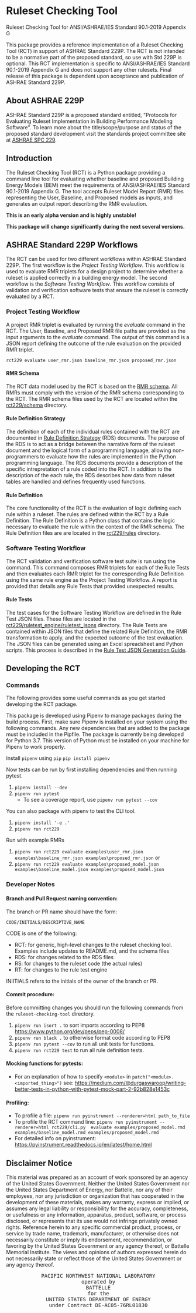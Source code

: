 # Ruleset Checking Tool

Ruleset Checking Tool for ANSI/ASHRAE/IES Standard 90.1-2019 Appendix G

This package provides a reference implementation of a Ruleset Checking Tool (RCT) in support of ASHRAE Standard 229P.  The RCT is not intended to be a normative part of the proposed standard, so use with Std 229P is optional.  This RCT implementation is specific to ANSI/ASHRAE/IES Standard 90.1-2019 Appendix G and does not support any other rulesets.  Final release of this package is dependent upon acceptance and publication of ASHRAE Standard 229P.

## About ASHRAE 229P

ASHRAE Standard 229P is a proposed standard entitled, "Protocols for Evaluating Ruleset Implementation in Building Performance Modeling Software". To learn more about the title/scope/purpose and status of the proposed standard development visit the standards project committee site at [ASHRAE SPC 229](http://spc229.ashraepcs.org/).

## Introduction
The Ruleset Checking Tool (RCT) is a Python package providing a command line tool for evaluating whether baseline and proposed Building Energy Models (BEM) meet the requirements of ANSI/ASHRAE/IES Standard 90.1-2019 Appendix G.  The tool accepts Ruleset Model Report (RMR) files representing the User, Baseline, and Proposed models as inputs, and generates an output report describing the RMR evalaution.

**This is an early alpha version and is highly unstable!**

**This package will change significantly during the next several versions.**

## ASHRAE Standard 229P Workflows
The RCT can be used for two different workflows within ASHRAE Standard 229P.  The first workflow is the *Project Testing Workflow*.  This workflow is used to evaluate RMR triplets for a design project to determine whether a ruleset is applied correctly in a building energy model.  The second workflow is the *Software Testing Workflow*.  This workflow consists of validation and verification software tests that ensure the ruleset is correctly evaluated by a RCT.

### Project Testing Workflow

A project RMR triplet is evaluated by running the *evaluate* command in the RCT.  The User, Baseline, and Proposed RMR file paths are provided as the input arguments to the *evaluate* command.  The output of this command is a JSON report defining the outcome of the rule evaluation on the provided RMR triplet.

`rct229 evaluate user_rmr.json baseline_rmr.json proposed_rmr.json`

#### RMR Schema
The RCT data model used by the RCT is based on the [RMR schema](https://github.com/open229/ruleset-model-report-schema).  All RMRs must comply with the version of the RMR schema corresponding to the RCT.  The RMR schema files used by the RCT are located within the [rct229/schema](rct229/schema) directory.  

#### Rule Definition Strategy

The definition of each of the individual rules contained with the RCT are documented in [Rule Definition Strategy](docs/_toc.md) (RDS) documents.  The purpose of the RDS is to act as a bridge between the narrative form of the ruleset document and the logical form of a programming language, allowing non-programmers to evaluate how the rules are implemented in the Python programming language.  The RDS documents provide a description of the specific intrepretation of a rule coded into the RCT.  In addition to the description of the each rule, the RDS describes how data from ruleset tables are handled and defines frequently used functions.  

#### Rule Definition
The core functionality of the RCT is the evaluation of logic defining each rule within a ruleset.  The rules are defined within the RCT by a Rule Definition.  The Rule Definition is a Python class that contains the logic necessary to evaluate the rule within the context of the RMR schema.  The Rule Definition files are are located in the [rct229/rules](rct229/rules) directory.

### Software Testing Workflow

The RCT validation and verification software test suite is run using the *<ADD IN FUTURE>* command.  This command composes RMR triplets for each of the Rule Tests and then evaluates each RMR triplet for the corresponding Rule Definition using the same rule engine as the Project Testing Workflow.  A report is provided that details any Rule Tests that provided unexpected results.

#### Rule Tests
The test cases for the Software Testing Workflow are defined in the Rule Test JSON files.  These files are located in the [rct229/ruletest_engine/ruletest_jsons](rct229/ruletest_engine/ruletest_jsons) directory.  The Rule Tests are contained within JSON files that define the related Rule Definition, the RMR transformation to apply, and the expected outcome of the test evaluation.  The JSON files can be generated using an Excel spreadsheet and Python scripts.  This process is described in the [Rule Test JSON Generation Guide](rct229/ruletest_engine/Ruletest_JSON_Generation_Guide.md).

## Developing the RCT

### Commands
The following provides some useful commands as you get started developing the RCT package.

This package is developed using Pipenv to manage packages during the build process.  First, make sure Pipenv is installed on your system using the following commands. Any new dependencies that are added to the package must be included in the Pipfile.  The package is currently being developed for Python 3.7.  This version of Python must be installed on your machine for Pipenv to work properly.

Install `pipenv` using `pip`
`pip install pipenv`

Now tests can be run by first installing dependencies and then running pytest.
1. `pipenv install --dev`
2. `pipenv run pytest`
    - To see a coverage report, use `pipenv run pytest --cov`

You can also package with pipenv to test the CLI tool.
1. `pipenv install '-e .'`
2. `pipenv run rct229`

Run with example RMRs
1. `pipenv run rct229 evaluate examples\user_rmr.json examples\baseline_rmr.json examples\proposed_rmr.json` or
2. `pipenv run rct229 evaluate examples\proposed_model.json examples\baseline_model.json examples\proposed_model.json`


### Developer Notes

#### Branch and Pull Request naming convention:
The branch or PR name should have the form:
```
CODE/INITIALS/DESCRIPTIVE_NAME
```

CODE is one of the following:
- RCT:  for generic, high-level changes to the ruleset checking tool. Examples include updates to README.md, and the schema files
- RDS:  for changes related to the RDS files
- RS:  for changes to the ruleset code (the actual rules)
- RT:  for changes to the rule test engine

INIITIALS refers to the initials of the owner of the branch or PR.

#### Commit procedure:
Before committing changes you should run the following commands from the `ruleset-checking-tool` directory.
1. `pipenv run isort .` to sort imports according to PEP8 https://www.python.org/dev/peps/pep-0008/
2. `pipenv run black .` to otherwise format code according to PEP8
3. `pipenv run pytest --cov` to run all unit tests for functions.
4. `pipenv run rct229 test` to run all rule definition tests.

#### Mocking functions for pytests:
- For an explanation of how to specify `<module>` in `patch("<module>.<imported_thing>")` see: https://medium.com/@durgaswaroop/writing-better-tests-in-python-with-pytest-mock-part-2-92b828e1453c

#### Profiling:
- To profile a file: `pipenv run pyinstrument --renderer=html path_to_file`
- To profile the RCT command line: `pipenv run pyinstrument --renderer=html rct229/cli.py  evaluate examples/proposed_model.rmd examples/baseline_model.rmd examples/proposed_model.rmd`
- For detailed info on pyinstrument: https://pyinstrument.readthedocs.io/en/latest/home.html 

## Disclaimer Notice      
This material was prepared as an account of work sponsored by an agency of the United States Government.  Neither the United States Government nor the United States Department of Energy, nor Battelle, nor any of their employees, nor any jurisdiction or organization that has cooperated in the development of these materials, makes any warranty, express or implied, or assumes any legal liability or responsibility for the accuracy, completeness, or usefulness or any information, apparatus, product, software, or process disclosed, or represents that its use would not infringe privately owned rights.
Reference herein to any specific commercial product, process, or service by trade name, trademark, manufacturer, or otherwise does not necessarily constitute or imply its endorsement, recommendation, or favoring by the United States Government or any agency thereof, or Battelle Memorial Institute. The views and opinions of authors expressed herein do not necessarily state or reflect those of the United States Government or any agency thereof.

<div align="center">
<pre style="align-text:center">
PACIFIC NORTHWEST NATIONAL LABORATORY
operated by
BATTELLE
for the
UNITED STATES DEPARTMENT OF ENERGY
under Contract DE-AC05-76RL01830
</pre>
</div>
